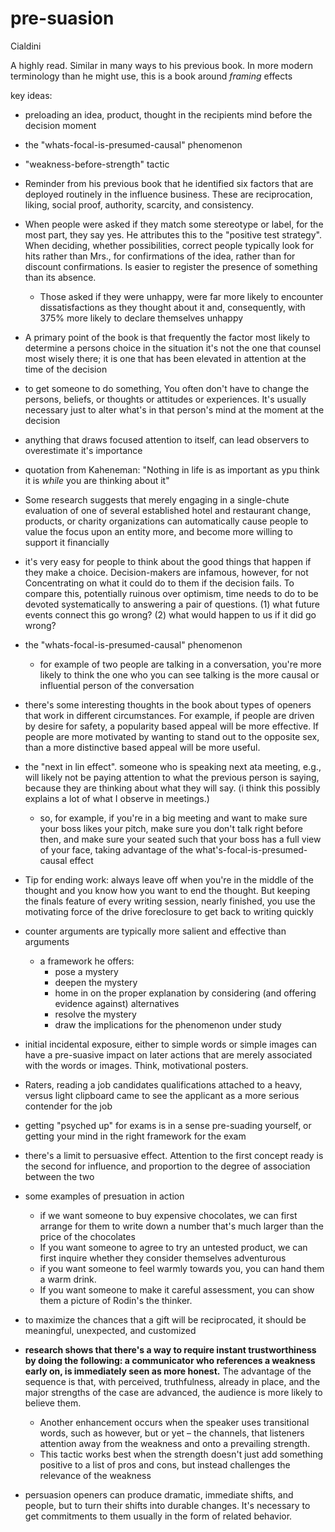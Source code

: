 # pre-suasion
Cialdini

A highly read. Similar in many ways to his previous book. In more modern terminology than he might use, this is a book around _framing_ effects

key ideas:
- preloading an idea, product, thought in the recipients mind before the decision moment
- the "whats-focal-is-presumed-causal" phenomenon
- "weakness-before-strength" tactic

- Reminder from his previous book that he identified six factors that are deployed routinely in the influence business. These are reciprocation, liking, social proof, authority, scarcity, and consistency.
- When people were asked if they match some stereotype or label, for the most part, they say yes. He attributes this to the "positive test strategy". When deciding, whether possibilities, correct people typically look for hits rather than Mrs., for confirmations of the idea, rather than for discount confirmations. Is easier to register the presence of something than its absence.
   -   Those asked if they were unhappy, were far more likely to encounter dissatisfactions as they thought about it and, consequently, with 375% more likely to declare themselves unhappy
- A primary point of the book is that frequently the factor most likely to determine a persons choice in the situation it's not the one that counsel most wisely there; it is one that has been elevated in attention at the time of the decision
-  to get someone to do something, You often don't have to change the persons, beliefs, or thoughts or attitudes or experiences. It's usually necessary just to alter what's in that person's mind at the moment at the decision
- anything that draws focused attention to itself, can lead observers to overestimate it's importance
- quotation from Kaheneman: "Nothing in life is as important as ypu think it is _while_ you are thinking about it" 
- Some research suggests that merely engaging in a single-chute evaluation of one of several established hotel and restaurant change,  products, or charity organizations can automatically cause people to value the focus upon an entity more, and become more willing to support it financially
- it's very easy for people to think about the good things that happen if they make a choice. Decision-makers are infamous, however, for not Concentrating on what it could do to them if the decision fails. To compare this, potentially ruinous over optimism, time needs to do to be devoted systematically to answering a pair of questions. (1) what future events connect this go wrong? (2) what would happen to us if it did go wrong?
- the "whats-focal-is-presumed-causal" phenomenon
  -  for example of two people are talking in a conversation, you're more likely to think the one who you can see talking is the more causal or influential person of the conversation
-  there's some interesting thoughts in the book about types of openers that work in different circumstances. For example, if people are driven by desire for safety, a popularity based appeal will be more effective. If people are more motivated by wanting to stand out to the opposite sex, than a more distinctive based appeal will be more useful.
- the "next in lin effect". someone who is speaking next ata meeting, e.g., will likely not be paying attention to what the previous person is saying, because they are thinking about what they will say. (i think this possibly explains a lot of what I observe in meetings.)
  - so, for example, if you're in a big meeting and want to make sure your boss likes your pitch, make sure you don't talk right before then, and make sure your seated such that your boss has a full view of your face, taking advantage of the what's-focal-is-presumed-causal effect
- Tip for ending work: always leave off when you're in the middle of the thought and you know how you want to end the thought. But keeping the finals feature of every writing session, nearly finished, you use the motivating force of the drive foreclosure to get back to writing quickly
- counter arguments are typically more salient and effective than arguments
   - a framework he offers:
     - pose a mystery
     - deepen the mystery
     - home in on the proper explanation by considering (and offering evidence against) alternatives
     - resolve the mystery
     - draw the implications for the phenomenon under study
-  initial incidental exposure, either to simple words or simple images can have a pre-suasive impact on later actions that are merely associated with the words or images. Think, motivational posters.
- Raters, reading a job candidates qualifications attached to a heavy, versus light clipboard came to see the applicant as a more serious contender for the job
- getting "psyched up" for exams is in a sense pre-suading yourself, or getting your mind in the right framework for the exam
-  there's a limit to persuasive effect. Attention to the first concept ready is the second for influence, and proportion to the degree of association between the two
- some examples of presuation in action
  - if we want someone to buy expensive chocolates, we can first arrange for them to write down a number that's much larger than the price of the chocolates
  - If you want someone to agree to try an untested product, we can first inquire whether they consider themselves adventurous
  - if you want someone to feel warmly towards you, you can hand them a warm drink.
  - If you want someone to make it careful assessment, you can show them a picture of Rodin's the thinker.
- to maximize the chances that a gift will be reciprocated, it should be meaningful, unexpected, and customized
- **research shows that there's a way to require instant trustworthiness by doing the following: a communicator who references a weakness early on, is immediately seen as more honest.** The advantage of the sequence is that, with perceived, truthfulness, already in place, and the major strengths of the case are advanced, the audience is more likely to believe them.
  - Another enhancement occurs when the speaker uses transitional words, such as however, but or yet – the channels, that listeners attention away from the weakness and onto a prevailing strength.
  - This tactic works best when the strength doesn't just add something positive to a list of pros and cons, but instead challenges the relevance of the weakness
-  persuasion openers can produce dramatic, immediate shifts, and people, but to turn their shifts into durable changes. It's necessary to get commitments to them usually in the form of related behavior.